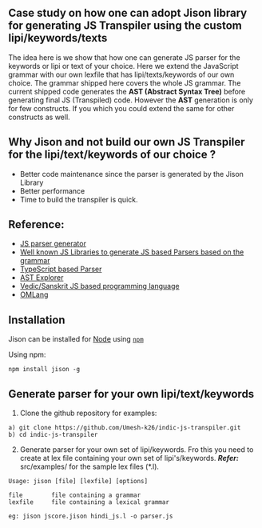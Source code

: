 **Case study on how one can adopt Jison library for generating JS Transpiler using the custom lipi/keywords/texts**
------------

The idea here is we show that how one can generate JS parser for the keywords or lipi or text of your choice. Here we extend the JavaScript grammar with our own lexfile that has lipi/texts/keywords of our own choice. The grammar shipped here covers the whole JS grammar. The current shipped code generates the **AST (Abstract Syntax Tree)** before generating final JS (Transpiled) code. However the **AST** generation is only for few constructs. If you which you could extend the same for other constructs as well.

**Why Jison and not build our own JS Transpiler for the lipi/text/keywords of our choice ?**
------------
 - Better code maintenance since the parser is generated by the Jison Library
 - Better performance
 - Time to build the transpiler is quick.

**Reference:**
------------
 - [JS parser generator](https://github.com/zaach/jison)
 - [Well known JS Libraries to generate JS based Parsers based on the grammar](https://tomassetti.me/parsing-in-javascript/)
 - [TypeScript based Parser](https://github.com/basarat/demo-compiler)
 - [AST Explorer](https://astexplorer.net/)
 - [Vedic/Sanskrit JS based programming language](https://vedic-lang.github.io/)
-  [OMLang](https://omlang.com/)

Installation
------------
Jison can be installed for [Node](http://nodejs.org) using [`npm`](http://github.com/isaacs/npm/)

Using npm:

    npm install jison -g

Generate parser for your own lipi/text/keywords
-----------------------
 1. Clone the github repository for examples:
```
a) git clone https://github.com/Umesh-k26/indic-js-transpiler.git
b) cd indic-js-transpiler
```
 2. Generate parser for your own set of lipi/keywords. Fro this you need to create at lex file containing your own set of lipi's/keywords. ***Refer:*** src/examples/ for the sample lex files (*.l).

```
Usage: jison [file] [lexfile] [options]

file        file containing a grammar
lexfile     file containing a lexical grammar

eg: jison jscore.jison hindi_js.l -o parser.js
```
